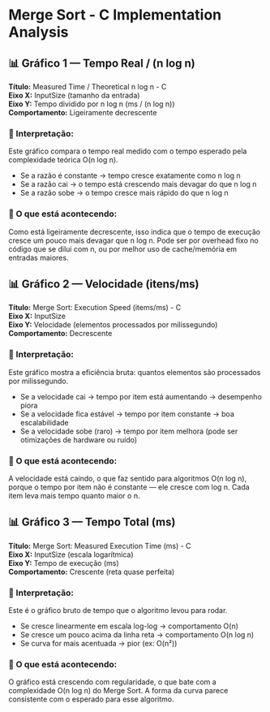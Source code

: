 # Merge Sort - C Implementation Analysis

## 📊 Gráfico 1 — Tempo Real / (n log n)
**Título:** Measured Time / Theoretical n log n - C  
**Eixo X:** InputSize (tamanho da entrada)  
**Eixo Y:** Tempo dividido por n log n (ms / (n log n))  
**Comportamento:** Ligeiramente decrescente

### 🧠 Interpretação:
Este gráfico compara o tempo real medido com o tempo esperado pela complexidade teórica O(n log n).
- Se a razão é constante → tempo cresce exatamente como n log n
- Se a razão cai → o tempo está crescendo mais devagar do que n log n
- Se a razão sobe → o tempo cresce mais rápido do que n log n

### 📌 O que está acontecendo:
Como está ligeiramente decrescente, isso indica que o tempo de execução cresce um pouco mais devagar que n log n. Pode ser por overhead fixo no código que se dilui com n, ou por melhor uso de cache/memória em entradas maiores.

## 📊 Gráfico 2 — Velocidade (itens/ms)
**Título:** Merge Sort: Execution Speed (items/ms) - C  
**Eixo X:** InputSize  
**Eixo Y:** Velocidade (elementos processados por milissegundo)  
**Comportamento:** Decrescente

### 🧠 Interpretação:
Este gráfico mostra a eficiência bruta: quantos elementos são processados por milissegundo.
- Se a velocidade cai → tempo por item está aumentando → desempenho piora
- Se a velocidade fica estável → tempo por item constante → boa escalabilidade
- Se a velocidade sobe (raro) → tempo por item melhora (pode ser otimizações de hardware ou ruído)

### 📌 O que está acontecendo:
A velocidade está caindo, o que faz sentido para algoritmos O(n log n), porque o tempo por item não é constante — ele cresce com log n. Cada item leva mais tempo quanto maior o n.

## 📊 Gráfico 3 — Tempo Total (ms)
**Título:** Merge Sort: Measured Execution Time (ms) - C  
**Eixo X:** InputSize (escala logarítmica)  
**Eixo Y:** Tempo de execução (ms)  
**Comportamento:** Crescente (reta quase perfeita)

### 🧠 Interpretação:
Este é o gráfico bruto de tempo que o algoritmo levou para rodar.
- Se cresce linearmente em escala log-log → comportamento O(n)
- Se cresce um pouco acima da linha reta → comportamento O(n log n)
- Se curva for mais acentuada → pior (ex: O(n²))

### 📌 O que está acontecendo:
O gráfico está crescendo com regularidade, o que bate com a complexidade O(n log n) do Merge Sort. A forma da curva parece consistente com o esperado para esse algoritmo.
